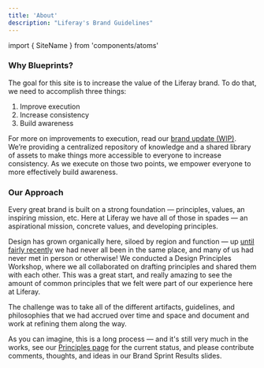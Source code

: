 ```yaml
---
title: 'About'
description: "Liferay's Brand Guidelines"
---
```


import { SiteName } from 'components/atoms'

### Why Blueprints?

<SiteName section="blueprints" dark />

The goal for this site is to increase the value of the Liferay brand. To do that, we need to accomplish three things:

1.  Improve execution
1.  Increase consistency
1.  Build awareness

For more on improvements to execution, read our [brand update (WIP)](https://docs.google.com/document/d/1A-vJ1gQOwn-T-ozTpHHVCz9f_CzcmjRJNnajCrOlLkU/edit?usp=sharing). We’re providing a centralized repository of knowledge and a shared library of assets to make things more accessible to everyone to increase consistency. As we execute on those two points, we empower everyone to more effectively build awareness.

### Our Approach

Every great brand is built on a strong foundation &mdash; principles, values, an inspiring mission, etc. Here at Liferay we have all of those in spades &mdash; an aspirational mission, concrete values, and developing principles.

Design has grown organically here, siloed by region and function &mdash; up [until fairly recently](https://medium.com/liferay-uxd/liferay-design-week-2018-is-over-feb08e290a5f) we had never all been in the same place, and many of us had never met in person or otherwise! We conducted a Design Principles Workshop, where we all collaborated on drafting principles and shared them with each other. This was a great start, and really amazing to see the amount of common principles that we felt were part of our experience here at Liferay.

The challenge was to take all of the different artifacts, guidelines, and philosophies that we had accrued over time and space and document and work at refining them along the way.

As you can imagine, this is a long process &mdash; and it's still very much in the works, see our [Principles page](/docs/resources/principles) for the current status, and please contribute comments, thoughts, and ideas in our Brand Sprint Results slides.
